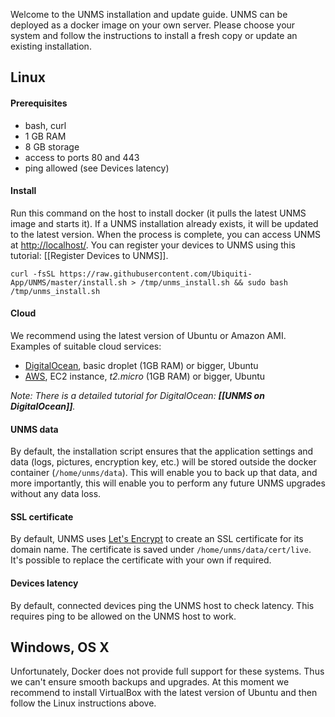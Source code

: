 Welcome to the UNMS installation and update guide. UNMS can be deployed as a docker image on your own server. Please choose your system and follow the instructions to install a fresh copy or update an existing installation.

## Linux

#### Prerequisites
- bash, curl
- 1 GB RAM
- 8 GB storage
- access to ports 80 and 443
- ping allowed (see Devices latency)

#### Install
Run this command on the host to install docker (it pulls the latest UNMS image and starts it). If a UNMS installation already exists, it will be updated to the latest version. When the process is complete, you can access UNMS at [http://localhost/](http://localhost/). You can register your devices to UNMS using this tutorial: [[Register Devices to UNMS]].

    curl -fsSL https://raw.githubusercontent.com/Ubiquiti-App/UNMS/master/install.sh > /tmp/unms_install.sh && sudo bash /tmp/unms_install.sh

#### Cloud
We recommend using the latest version of Ubuntu or Amazon AMI. Examples of suitable cloud services:
- [DigitalOcean](https://www.digitalocean.com), basic droplet (1GB RAM) or bigger, Ubuntu
- [AWS](https://aws.amazon.com/), EC2 instance, _t2.micro_ (1GB RAM) or bigger, Ubuntu

_Note: There is a detailed tutorial for DigitalOcean: **[[UNMS on DigitalOcean]]**._

#### UNMS data
By default, the installation script ensures that the application settings and data (logs, pictures, encryption key, etc.) will be stored outside the docker container (```/home/unms/data```). This will enable you to back up that data, and more importantly, this will enable you to perform any future UNMS upgrades without any data loss.

#### SSL certificate
By default, UNMS uses [Let's Encrypt](letsencrypt.org) to create an SSL certificate for its domain name. The certificate is saved under ```/home/unms/data/cert/live```. It's possible to replace the certificate with your own if required.

#### Devices latency
By default, connected devices ping the UNMS host to check latency. This requires ping to be allowed on the UNMS host to work.

## Windows, OS X

Unfortunately, Docker does not provide full support for these systems. Thus we can't ensure smooth backups and upgrades. At this moment we recommend to install VirtualBox with the latest version of Ubuntu and then follow the Linux instructions above.